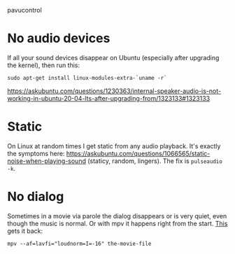 pavucontrol

# No audio devices

If all your sound devices disappear on Ubuntu (especially after upgrading the kernel), then run this:

    sudo apt-get install linux-modules-extra-`uname -r`

https://askubuntu.com/questions/1230363/internal-speaker-audio-is-not-working-in-ubuntu-20-04-lts-after-upgrading-from/1323133#1323133

# Static

On Linux at random times I get static from any audio playback. It's exactly the symptoms here: https://askubuntu.com/questions/1066565/static-noise-when-playing-sound (staticy, random, lingers). The fix is `pulseaudio -k`.

# No dialog

Sometimes in a movie via parole the dialog disappears or is very quiet, even though the music is normal.
Or with mpv it happens right from the start.
[This](https://github.com/mpv-player/mpv/issues/6563) gets it back:

```
mpv --af=lavfi="loudnorm=I=-16" the-movie-file
```
